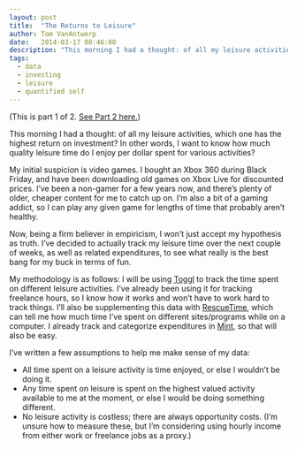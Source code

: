 ```yaml
---
layout: post
title:  "The Returns to Leisure"
author: Tom VanAntwerp
date:   2014-03-17 08:46:00
description: "This morning I had a thought: of all my leisure activities, which one has the highest return on investment? In other words, I want to know how much quality leisure time do I enjoy per dollar spent for various activities?"
tags:
  - data
  - investing
  - leisure
  - quantified self
---
```

(This is part 1 of 2. [See Part 2 here.](http://www.tomvanantwerp.com/returns-leisure-part-2/))

This morning I had a thought: of all my leisure activities, which one has the highest return on investment? In other words, I want to know how much quality leisure time do I enjoy per dollar spent for various activities?

My initial suspicion is video games. I bought an Xbox 360 during Black Friday, and have  been downloading old games on Xbox Live for discounted prices. I’ve been a non-gamer for a few years now, and there’s plenty of older, cheaper content for me to catch up on. I’m also a bit of a gaming addict, so I can play any given game for lengths of time that probably aren’t healthy.

Now, being a firm believer in empiricism, I won’t just accept my hypothesis as truth. I’ve decided to actually track my leisure time over the next couple of weeks, as well as related expenditures, to see what really is the best bang for my buck in terms of fun.

My methodology is as follows: I will be using [Toggl](https://toggl.com/) to track the time spent on different leisure activities. I’ve already been using it for tracking freelance hours, so I know how it works and won’t have to work hard to track things. I’ll also be supplementing this data with [RescueTime](https://www.rescuetime.com/), which can tell me how much time I’ve spent on different sites/programs while on a computer. I already track and categorize expenditures in [Mint](https://www.mint.com/), so that will also be easy.

I’ve written a few assumptions to help me make sense of my data:

* All time spent on a leisure activity is time enjoyed, or else I wouldn’t be doing it.
* Any time spent on leisure is spent on the highest valued activity available to me at the moment, or else I would be doing something different.
* No leisure activity is costless; there are always opportunity costs. (I’m unsure how to measure these, but I’m considering using hourly income from either work or freelance jobs as a proxy.)
